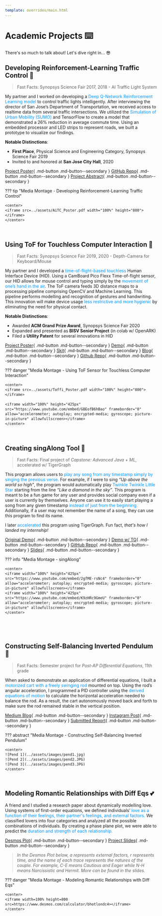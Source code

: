 ```yaml
---
template: overrides/main.html
---
```


# **Academic Projects** ⌨️

There's so much to talk about! Let's dive right in... 😎


## **Developing Reinforcement-Learning Traffic Control** 🚦

> Fast Facts: Synopsys Science Fair 2017, 2018 - AI Traffic Light System

My partner and I worked on developing a <font color=#0096FF>Deep Q-Network Reinforcement Learning model</font> to control traffic lights intelligently. After interviewing the director of San Jose’s Department of Transportation, we received access to realtime data from several traffic intersections. We utilized the <font color=#0096FF>Simulation of Urban Mobility (SUMO)</font> and TensorFlow to create a model that demonstrated a 26% reduction in average commute time. Using an embedded processor and LED strips to represent roads, we built a prototype to visualize our findings.

**Notable Distinctions**:

* **First Place**, Physical Science and Engineering Category, Synopsys Science Fair 2019
* Invited to and honored at **San Jose City Hall**, 2020

[Project Poster](https://drive.google.com/file/d/193Z7hajYU1kOT84vDRewygERVCS3HKD8/view?usp=sharing){ .md-button .md-button--secondary } [GitHub Repo](https://github.com/AdvitDeepak/aitc){ .md-button .md-button--secondary } [Project Abstract](https://drive.google.com/file/d/1ZdCpK8lK6STjGfe6FR-ZTcPamCqyLi13/view?usp=sharing){ .md-button .md-button--secondary }

??? tip "Media Montage - Developing Reinforcement-Learning Traffic Control"

    <center>
    <iframe src=../assets/AiTC_Poster.pdf width="100%" height="800"></iframe>
    </center>

&nbsp; &nbsp;

## **Using ToF for Touchless Computer Interaction** 📸

> Fast Facts: Synopsys Science Fair 2019, 2020 - Depth-Camera for Keyboard/Mouse

My partner and I developed a <font color=#0096FF>time-of-flight-based touchless</font> Human Interface Device (HID). Using a CamBoard Pico Flexx Time-of-flight sensor, our HID allows for mouse control and typing simply by the <font color=#0096FF>movement of one’s hand in the air</font>. The ToF camera feeds 3D distance maps to a processing pipeline comprising OpenCV and Machine Learning. This pipeline performs modelling and recognition of gestures and handwriting. This innovation will make device usage <font color=#0096FF>less restrictive and more hygienic</font> by eliminating the need for physical contact.

**Notable Distinctions**:

* Awarded **ACM Grand Prize Award**, Synopsys Science Fair 2020
* Expanded and presented as **BISV Senior Project** (in colab w/ OpenARK)
* Filed a **Utility Patent** for several innovations in HID

[Project Poster](https://drive.google.com/file/d/1l9-BXNJM0YwgzXQzeGcyRXMGN5fDN39W/view?usp=sharing){ .md-button .md-button--secondary } [Demo](https://www.youtube.com/watch?v=GBEofB6hBao){ .md-button .md-button--secondary } [Skit](https://www.youtube.com/watch?v=MoZ89S_JGR8){ .md-button .md-button--secondary } [Blog](https://siliconvalley.basisindependent.com/author/advitd/){ .md-button .md-button--secondary } [Github Repo](https://github.com/AdvitDeepak/toffi){ .md-button .md-button--secondary }

??? danger "Media Montage - Using ToF Sensor for Touchless Computer Interaction"

    <center>
    <iframe src=../assets/Toffi_Poster.pdf width="100%" height="800"></iframe>

    <iframe width="100%" height="425px" src="https://www.youtube.com/embed/GBEofB6hBao" frameborder="0" allow="accelerometer; autoplay; encrypted-media; gyroscope; picture-in-picture" allowfullscreen></iframe>
    </center>

&nbsp; &nbsp;

## **Creating singAlong Tool** 🎤

> Fast Facts: Final project of *Capstone: Advanced Java + ML*, accelerated w/ TigerGraph

This program allows users to <font color=#0096FF>play any song from any timestamp simply by singing the previous verse.</font> For example, if I were to sing *“Up above the world so high”*, the program would automatically play <font color=#0096FF>Twinkle Twinkle Little Star</font> starting from the line *“Like a diamond in the sky”*. This program is meant to be a fun game for any user and provides social company even if a user is currently by themselves. Anyone can use it to easily start playing a song from any given timestamp <font color=#0096FF>instead of just from the beginning.</font> Additionally, if a user may not remember the name of a song, they can use this program to find its name.

I later <font color=#0096FF>accelerated</font> this program using TigerGraph. Fun fact, *that's how I landed my internship!*

[Original Demo](https://www.youtube.com/watch?v=2gfME-rsNc4){ .md-button .md-button--secondary } [Demo w/ TG](https://www.youtube.com/watch?v=K9zHRc9GmeU){ .md-button .md-button--secondary } [GitHub Repo](https://github.com/AdvitDeepak/singAlong-TG){ .md-button .md-button--secondary } [Slides](https://drive.google.com/file/d/11Hd-apZU5_-oy_cCbo-Cowyz-H_Qw--9/view?usp=sharing){ .md-button .md-button--secondary }

??? info "Media Montage - singAlong"

    <center>
    <iframe width="100%" height="425px" src="https://www.youtube.com/embed/2gfME-rsNc4" frameborder="0" allow="accelerometer; autoplay; encrypted-media; gyroscope; picture-in-picture" allowfullscreen></iframe>
    <iframe width="100%" height="425px" src="https://www.youtube.com/embed/K9zHRc9GmeU" frameborder="0" allow="accelerometer; autoplay; encrypted-media; gyroscope; picture-in-picture" allowfullscreen></iframe>
    </center>

&nbsp; &nbsp;


&nbsp; &nbsp;

## **Constructing Self-Balancing Inverted Pendulum** 🔨

> Fast Facts: Semester project for *Post-AP Differential Equations*, 11th grade

When asked to demonstrate an application of differential equations, I built a <font color=#0096FF>motorized cart with a freely swinging rod</font> mounted on top. Using the rod’s angular acceleration, I programmed a PID controller using the <font color=#0096FF>derived equations of motion</font> to calculate the horizontal acceleration needed to balance the rod. As a result, the cart autonomously moved back and forth to make sure the rod remained stable in the vertical position.

[Medium Blog](https://advit-deepak.medium.com/making-an-inverted-pendulum-using-lego-mindstorms-ev3-63352d51e556){ .md-button .md-button--secondary } [Instagram Post](https://www.instagram.com/p/B6BXxbkAaTi/){ .md-button .md-button--secondary }  [Submitted Report](https://drive.google.com/file/d/1AmACbuyZ1xjMYiSSFvcjXnmvZDveN7_B/view?usp=sharing){ .md-button .md-button--secondary }

??? abstract "Media Montage - Constructing Self-Balancing Inverted Pendulum"

    <center>
    ![Pend 1](../assets/images/pend1.jpg)
    ![Pend 2](../assets/images/pend2.JPG)
    ![Pend 3](../assets/images/pend3.JPG)
    </center>

&nbsp; &nbsp;

## **Modeling Romantic Relationships with Diff Eqs** 💕

A friend and I studied a research paper about dynamically modelling love. Using systems of first-order equations, we defined individuals’ <font color=#0096FF>love as a function of their feelings, their partner's feelings, and external factors.</font> We classified lovers into four categories and analyzed all the possible combinations of individuals. By creating a phase plane plot, we were able to predict the <font color=#0096FF>duration and strength of each relationship.</font>

[Desmos Plot](https://www.desmos.com/calculator/bhotlondc4){ .md-button .md-button--secondary } [Project Slides](https://drive.google.com/file/d/1TvBVSlamCDmlbykeU1E9kg8S-r7u7EYl/view?usp=sharing){ .md-button .md-button--secondary }

> *In the Desmos Plot below, a represents external factors, r represents time, and the name of each trace represents the natures of the couple. For example, C-E means Cautious and Eager while N-H means Narcissistic and Hermit. More can be found in the slides.*

??? danger "Media Montage - Modeling Romantic Relationships with Diff Eqs"

    <center>
    <iframe width=100% height=800 src=https://www.desmos.com/calculator/bhotlondc4></iframe>
    </center>


&nbsp; &nbsp;
